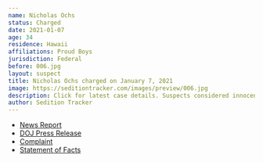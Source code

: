 ```yaml
---
name: Nicholas Ochs
status: Charged
date: 2021-01-07
age: 34
residence: Hawaii
affiliations: Proud Boys
jurisdiction: Federal
before: 006.jpg
layout: suspect
title: Nicholas Ochs charged on January 7, 2021
image: https://seditiontracker.com/images/preview/006.jpg
description: Click for latest case details. Suspects considered innocent until proven guilty.
author: Sedition Tracker
---
```


- [News Report](https://nypost.com/2021/01/09/proud-boys-leader-nicholas-ochs-arrested-for-seen-smoking-inside-capitol-during-riots-arrested/)
- [DOJ Press Release](https://www.justice.gov/usao-hi/pr/nicholas-r-ochs-arrested-unlawful-entry-united-states-capitol-building)
- [Complaint](https://extremism.gwu.edu/sites/g/files/zaxdzs2191/f/Nicholas%20Ochs%20Criminal%20Complaint.pdf)
- [Statement of Facts](https://extremism.gwu.edu/sites/g/files/zaxdzs2191/f/Ochs%20Affidavit%20in%20Support%20of%20Criminal%20Complaint.pdf)
